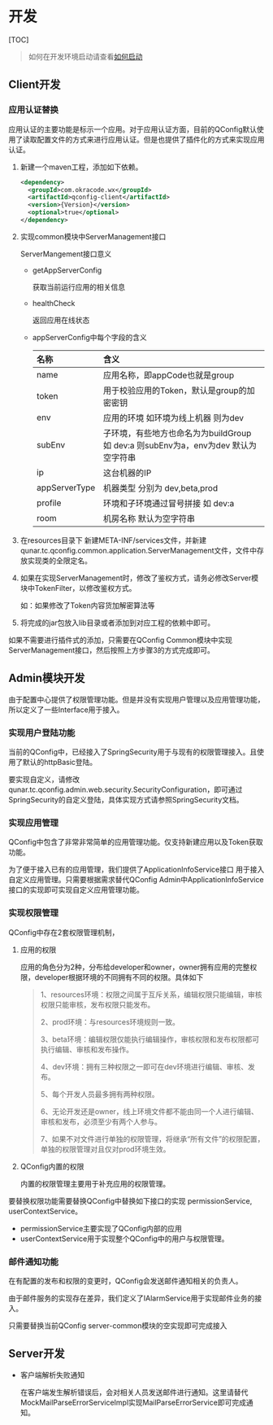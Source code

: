 # 开发

[TOC]

> 如何在开发环境启动请查看[如何启动](start.md)

## Client开发

### 应用认证替换

应用认证的主要功能是标示一个应用。对于应用认证方面，目前的QConfig默认使用了读取配置文件的方式来进行应用认证。但是也提供了插件化的方式来实现应用认证。

1. 新建一个maven工程，添加如下依赖。

   ```xml
   <dependency>
     <groupId>com.okracode.wx</groupId>
     <artifactId>qconfig-client</artifactId>
     <version>{Version}</version>
     <optional>true</optional>
   </dependency>
   ```

2. 实现common模块中ServerManagement接口

   ServerMangement接口意义

   - getAppServerConfig

     获取当前运行应用的相关信息

   - healthCheck

     返回应用在线状态

   - appServerConfig中每个字段的含义

     | 名称          | 含义                                                         |
     | :------------ | :----------------------------------------------------------- |
     | name          | 应用名称，即appCode也就是group                               |
     | token         | 用于校验应用的Token，默认是group的加密密钥                   |
     | env           | 应用的环境 如环境为线上机器 则为dev                          |
     | subEnv        | 子环境，有些地方也命名为为buildGroup 如 dev:a 则subEnv为a，env为dev 默认为空字符串 |
     | ip            | 这台机器的IP                                                 |
     | appServerType | 机器类型 分别为 dev,beta,prod                                |
     | profile       | 环境和子环境通过冒号拼接 如 dev:a                            |
     | room          | 机房名称 默认为空字符串                                      |

     

3. 在resources目录下 新建META-INF/services文件，并新建qunar.tc.qconfig.common.application.ServerManagement文件，文件中存放实现类的全限定名。

4. 如果在实现ServerManagement时，修改了鉴权方式，请务必修改Server模块中TokenFilter，以修改鉴权方式。

   如：如果修改了Token内容货加解密算法等

5. 将完成的jar包放入lib目录或者添加到对应工程的依赖中即可。

如果不需要进行插件式的添加，只需要在QConfig Common模块中实现ServerManagement接口，然后按照上方步骤3的方式完成即可。

## Admin模块开发

由于配置中心提供了权限管理功能。但是并没有实现用户管理以及应用管理功能，所以定义了一些Interface用于接入。

### 实现用户登陆功能

当前的QConfig中，已经接入了SpringSecurity用于与现有的权限管理接入。且使用了默认的httpBasic登陆。

要实现自定义，请修改qunar.tc.qconfig.admin.web.security.SecurityConfiguration，即可通过SpringSecurity的自定义登陆，具体实现方式请参照SpringSecurity文档。

### 实现应用管理

QConfig中包含了非常非常简单的应用管理功能。仅支持新建应用以及Token获取功能。

为了便于接入已有的应用管理，我们提供了ApplicationInfoService接口 用于接入自定义应用管理。只需要根据需求替代QConfig Admin中ApplicationInfoService接口的实现即可实现自定义应用管理功能。

### 实现权限管理

QConfig中存在2套权限管理机制，

1. 应用的权限

   应用的角色分为2种，分布给developer和owner，owner拥有应用的完整权限，developer根据环境的不同拥有不同的权限。具体如下

   > 1、resources环境：权限之间属于互斥关系，编辑权限只能编辑，审核权限只能审核，发布权限只能发布。
   >
   > 2、prod环境：与resources环境规则一致。
   >
   > 3、beta环境：编辑权限仅能执行编辑操作，审核权限和发布权限都可执行编辑、审核和发布操作。
   >
   > 4、dev环境：拥有三种权限之一即可在dev环境进行编辑、审核、发布。
   >
   > 5、每个开发人员最多拥有两种权限。
   >
   > 6、无论开发还是owner，线上环境文件都不能由同一个人进行编辑、审核和发布，必须至少有两个人参与。
   >
   > 7、如果不对文件进行单独的权限管理，将继承“所有文件”的权限配置，单独的权限管理对且仅对prod环境生效。

2. QConfig内置的权限

   内置的权限管理主要用于补充应用的权限管理。

要替换权限功能需要替换QConfig中替换如下接口的实现 permissionService, userContextService。

- permissionService主要实现了QConfig内部的应用
- userContextService用于实现整个QConfig中的用户与权限管理。

### 邮件通知功能

在有配置的发布和权限的变更时，QConfig会发送邮件通知相关的负责人。

由于邮件服务的实现存在差异，我们定义了IAlarmService用于实现邮件业务的接入。

只需要替换当前QConfig server-common模块的空实现即可完成接入

## Server开发

- 客户端解析失败通知

  在客户端发生解析错误后，会对相关人员发送邮件进行通知。这里请替代MockMailParseErrorServiceImpl实现MailParseErrorService即可完成通知。




